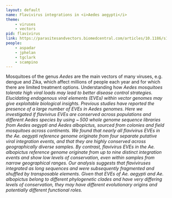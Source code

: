 ```yaml
---
layout: default
name: Flavivirus integrations in <i>Aedes aegypti</i>
theme:
    - viruses
    - vectors
pid: flavivirus
link: https://parasitesandvectors.biomedcentral.com/articles/10.1186/s13071-021-04828-w
people:
    - aspadar
    - jphelan
    - tgclark
    - scampino
---
```


Mosquitoes of the genus <i>Aedes</i> are the main vectors of many viruses, e.g. dengue and Zika, which affect millions of people each year and for which there are limited treatment options. Understanding how <i>Aedes mosquitoes tolerate high viral loads may lead to better disease control strategies. Elucidating endogenous viral elements (EVEs) within vector genomes may give exploitable biological insights. Previous studies have reported the presence of a large number of EVEs in <i>Aedes</i> genomes. Here we investigated if flavivirus EVEs are conserved across populations and different <i>Aedes </i>species by using ~ 500 whole genome sequence libraries from <i>Aedes aegypti</i> and <i>Aedes albopictus</i>, sourced from colonies and field mosquitoes across continents. We found that nearly all flavivirus EVEs in the <i>Ae. aegypti</i> reference genome originate from four separate putative viral integration events, and that they are highly conserved across geographically diverse samples. By contrast, flavivirus EVEs in the <i>Ae. albopictus</i> reference genome originate from up to nine distinct integration events and show low levels of conservation, even within samples from narrow geographical ranges. Our analysis suggests that flaviviruses integrated as long sequences and were subsequently fragmented and shuffled by transposable elements. Given that EVEs of <i>Ae. aegypti</i> and <i>Ae. albopictus</i> belong to different phylogenetic clades and have very differing levels of conservation, they may have different evolutionary origins and potentially different functional roles.

